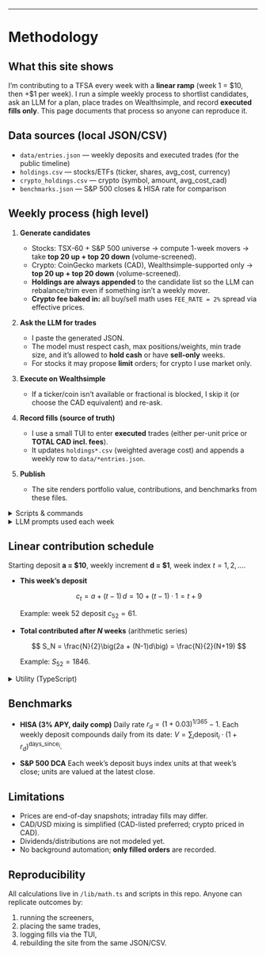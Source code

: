 
---

# Methodology

## What this site shows

I’m contributing to a TFSA every week with a **linear ramp** (week 1 = \$10, then +\$1 per week). I run a simple weekly process to shortlist candidates, ask an LLM for a plan, place trades on Wealthsimple, and record **executed fills only**. This page documents that process so anyone can reproduce it.

## Data sources (local JSON/CSV)

* `data/entries.json` — weekly deposits and executed trades (for the public timeline)
* `holdings.csv` — stocks/ETFs (ticker, shares, avg\_cost, currency)
* `crypto_holdings.csv` — crypto (symbol, amount, avg\_cost\_cad)
* `benchmarks.json` — S\&P 500 closes & HISA rate for comparison

## Weekly process (high level)

1. **Generate candidates**

   * Stocks: TSX-60 + S\&P 500 universe → compute 1-week movers → take **top 20 up + top 20 down** (volume-screened).
   * Crypto: CoinGecko markets (CAD), Wealthsimple-supported only → **top 20 up + top 20 down** (volume-screened).
   * **Holdings are always appended** to the candidate list so the LLM can rebalance/trim even if something isn’t a weekly mover.
   * **Crypto fee baked in:** all buy/sell math uses `FEE_RATE = 2%` spread via effective prices.

2. **Ask the LLM for trades**

   * I paste the generated JSON.
   * The model must respect cash, max positions/weights, min trade size, and it’s allowed to **hold cash** or have **sell-only** weeks.
   * For stocks it may propose **limit** orders; for crypto I use market only.

3. **Execute on Wealthsimple**

   * If a ticker/coin isn’t available or fractional is blocked, I skip it (or choose the CAD equivalent) and re-ask.

4. **Record fills (source of truth)**

   * I use a small TUI to enter **executed** trades (either per-unit price or **TOTAL CAD incl. fees**).
   * It updates `holdings*.csv` (weighted average cost) and appends a weekly row to `data/*entries.json`.

5. **Publish**

   * The site renders portfolio value, contributions, and benchmarks from these files.

<details>
<summary>Scripts & commands</summary>

**Stocks**

```bash
python3 screener_top40_fractional.py --cash <stocks_cash> --fractional --min-trade-size 1 --holdings holdings.csv
```

**Crypto** (2% fee baked in)

```bash
python3 screener_crypto_top40_fractional.py --cash <crypto_cash> --fractional --min-trade-size 1 --holdings crypto_holdings.csv --pages 3
```

**Log executed trades (updates holdings + entries)**

```bash
python3 ledger_tui.py
```

</details>

<details>
<summary>LLM prompts used each week</summary>

**Stocks (TFSA)**

```
You are a portfolio rebalancer for a Canadian TFSA. Return ONLY valid JSON:
{
  "trades": [{ "action":"buy|sell", "ticker":"", "qty":0, "limit_price": null }],
  "rationale": "",
  "risk_notes": ""
}
Rules:
- Long-only stocks/ETFs. Respect cash, max_positions, max_weight_per_position, min_trade_size_cad.
- Prefer CAD listings when materially similar to USD.
- It is acceptable to hold cash. Sell-only weeks are allowed. Do not auto-reinvest sale proceeds.
- ≤ 3 trades this week. Minimize churn.
- Use limit_price for planned limits (GTC). If it doesn’t fill, nothing is recorded.
- Only tickers present in "candidates" (holdings already appended).
- If no changes: {"trades":[],"rationale":"No change","risk_notes":""}. No commentary outside JSON.
```

**Crypto (Wealthsimple Crypto)**

```
You are a crypto allocator. Return ONLY valid JSON:
{
  "trades": [{ "action":"buy|sell", "symbol":"", "qty":0, "limit_price": null }],
  "rationale": "",
  "risk_notes": ""
}
Rules:
- Long-only spot. Use "fractional_allowed" and "min_trade_size_cad".
- Fees baked in: buys use effective_buy_price_cad; sells use effective_sell_price_cad.
- Σ(buy_qty*effective_buy) − Σ(sell_qty*effective_sell) ≤ cash_available_cad.
- It is acceptable to hold cash. Sell-only weeks allowed.
- ≤ 2 coins this week to reduce 2% fee drag. Market only (limit_price = null).
- Only symbols present in "candidates". If no changes: {"trades":[],"rationale":"No change","risk_notes":""}. No commentary outside JSON.
```

</details>

## Linear contribution schedule

Starting deposit **a = \$10**, weekly increment **d = \$1**, week index $t = 1,2,\dots$.

* **This week’s deposit**

  $$
  c_t = a + (t-1)\,d = 10 + (t-1)\cdot 1 = t+9
  $$

  Example: week 52 deposit $c_{52}=61$.

* **Total contributed after $N$ weeks** (arithmetic series)

  $$
  S_N = \frac{N}{2}\big(2a + (N-1)d\big) = \frac{N}{2}(N+19)
  $$

  Example: $S_{52} = 1846$.

<details>
<summary>Utility (TypeScript)</summary>

```ts
export const weeklyContribution = (t: number, a = 10, d = 1) =>
  a + (t - 1) * d;

export const totalContributed = (N: number, a = 10, d = 1) =>
  (N / 2) * (2 * a + (N - 1) * d);
```

</details>

## Benchmarks

* **HISA (3% APY, daily comp)**
  Daily rate $r_d = (1+0.03)^{1/365}-1$.
  Each weekly deposit compounds daily from its date: $V = \sum_i \text{deposit}_i \cdot (1+r_d)^{\text{days\_since}_i}$.

* **S\&P 500 DCA**
  Each week’s deposit buys index units at that week’s close; units are valued at the latest close.

## Limitations

* Prices are end-of-day snapshots; intraday fills may differ.
* CAD/USD mixing is simplified (CAD-listed preferred; crypto priced in CAD).
* Dividends/distributions are not modeled yet.
* No background automation; **only filled orders** are recorded.

## Reproducibility

All calculations live in `/lib/math.ts` and scripts in this repo. Anyone can replicate outcomes by:

1. running the screeners,
2. placing the same trades,
3. logging fills via the TUI,
4. rebuilding the site from the same JSON/CSV.
